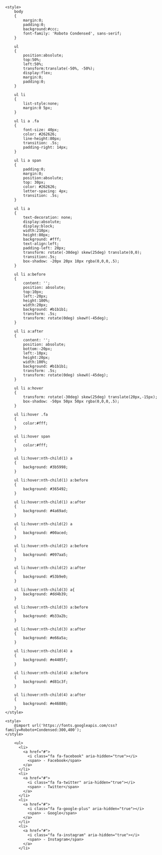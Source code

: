<!DOCTYPE html>
<html lang="en">
<head>
    <meta charset="UTF-8">
    <meta http-equiv="X-UA-Compatible" content="IE=edge">
    <meta name="viewport" content="width=device-width, initial-scale=1.0">
    <title>Document</title>

    <style>
        body
        {
            margin:0;
            padding:0;
            background:#ccc;
            font-family: 'Roboto Condensed', sans-serif;
        }

        ul 
        {
            position:absolute;
            top:50%;
            left:50%;
            transform:translate(-50%, -50%);
            display:flex;
            margin:0;
            padding:0;
        }

        ul li 
        {
            list-style:none;
            margin:0 5px;
        }

        ul li a .fa 
        {
            font-size: 40px;
            color: #262626;
            line-height:80px;
            transition: .5s;
            padding-right: 14px;
        }

        ul li a span 
        {
            padding:0;
            margin:0;
            position:absolute;
            top: 30px;
            color: #262626;
            letter-spacing: 4px;
            transition: .5s;
        }

        ul li a
        {
            text-decoration: none;
            display:absolute;
            display:block;
            width:210px;
            height:80px;
            background: #fff;
            text-align:left;
            padding-left: 20px;
            transform: rotate(-30deg) skew(25deg) translate(0,0);
            transition:.5s;
            box-shadow: -20px 20px 10px rgba(0,0,0,.5);
        }

        ul li a:before 
        {
            content: '';
            position: absolute;
            top:10px;
            left:-20px;
            height:100%;
            width:20px;
            background: #b1b1b1;
            transform: .5s;
            transform: rotate(0deg) skewY(-45deg);
        }

        ul li a:after 
        {
            content: '';
            position: absolute;
            bottom:-20px;
            left:-10px;
            height:20px;
            width:100%;
            background: #b1b1b1;
            transform: .5s;
            transform: rotate(0deg) skewX(-45deg);
        }

        ul li a:hover 
        {
            transform: rotate(-30deg) skew(25deg) translate(20px,-15px);
            box-shadow: -50px 50px 50px rgba(0,0,0,.5);
        }

        ul li:hover .fa
        {
            color:#fff;
        }

        ul li:hover span 
        {
            color:#fff;
        }

        ul li:hover:nth-child(1) a
        {
            background: #3b5998;
        }

        ul li:hover:nth-child(1) a:before
        {
            background: #365492;
        }

        ul li:hover:nth-child(1) a:after
        {
            background: #4a69ad;
        }

        ul li:hover:nth-child(2) a
        {
            background: #00aced;
        }

        ul li:hover:nth-child(2) a:before
        {
            background: #097aa5;
        }

        ul li:hover:nth-child(2) a:after
        {
            background: #53b9e0;
        }

        ul li:hover:nth-child(3) a{
            background: #dd4b39;
        }

        ul li:hover:nth-child(3) a:before
        {
            background: #b33a2b;
        }

        ul li:hover:nth-child(3) a:after
        {
            background: #e66a5a;
        }

        ul li:hover:nth-child(4) a
        {
            background: #e4405f;
        }

        ul li:hover:nth-child(4) a:before
        {
            background: #d81c3f;
        }
        
        ul li:hover:nth-child(4) a:after
        {
            background: #e46880;
        }
    </style>

    <style>
        @import url('https://fonts.googleapis.com/css?family=Roboto+Condensed:300,400');
    </style>

</head>
<body>
    
        <ul>
          <li>
            <a href="#">
              <i class="fa fa-facebook" aria-hidden="true"></i>
              <span> - Facebook</span>
            </a>
          </li>
          <li>
            <a href="#">
              <i class="fa fa-twitter" aria-hidden="true"></i>
              <span> - Twitter</span>
            </a>
          </li>
          <li>
            <a href="#">
              <i class="fa fa-google-plus" aria-hidden="true"></i>
              <span> - Google</span>
            </a>
          </li>
          <li>
            <a href="#">
              <i class="fa fa-instagram" aria-hidden="true"></i>
              <span> - Instagram</span>
            </a>
          </li>
</body>
</html>
